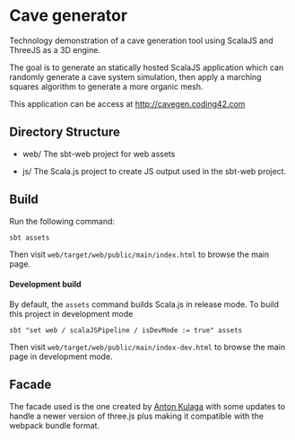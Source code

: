 # Cave generator

Technology demonstration of a cave generation tool using ScalaJS and ThreeJS as a 3D engine.

The goal is to generate an statically hosted ScalaJS application which can randomly generate a 
cave system simulation, then apply a marching squares algorithm to generate a more organic mesh.

This application can be access at http://cavegen.coding42.com

## Directory Structure

 * web/
   The sbt-web project for web assets
   
 * js/
   The Scala.js project to create JS output used in the sbt-web project.

## Build

Run the following command:

``` shell
sbt assets
```

Then visit `web/target/web/public/main/index.html` to browse the main page.

#### Development build

By default, the `assets` command builds Scala.js in release mode. To build this project in development mode

``` shell
sbt "set web / scalaJSPipeline / isDevMode := true" assets
```

Then visit `web/target/web/public/main/index-dev.html` to browse the main page in development mode.

## Facade
The facade used is the one created by [Anton Kulaga](https://github.com/antonkulaga/threejs-facade) with some 
updates to handle a newer version of three.js plus making it compatible with the webpack bundle format. 